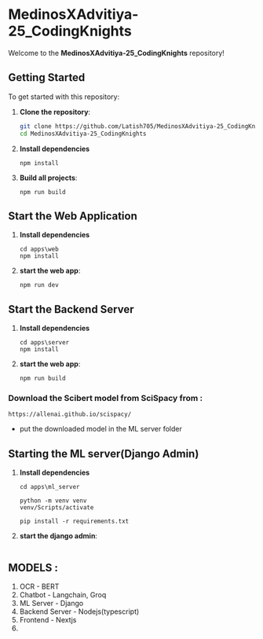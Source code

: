 # MedinosXAdvitiya-25_CodingKnights

Welcome to the **MedinosXAdvitiya-25_CodingKnights** repository! 

## Getting Started

To get started with this repository:

1. **Clone the repository**:
   ```bash
   git clone https://github.com/Latish705/MedinosXAdvitiya-25_CodingKnights.git
   cd MedinosXAdvitiya-25_CodingKnights
   ```
2. **Install dependencies**
   ```
   npm install
   ```
3. **Build all projects**:
   ```
   npm run build
   ```
## Start the Web Application

1. **Install dependencies**
   ```
   cd apps\web
   npm install
   ```
2. **start the web app**:
   ```
   npm run dev
   ```
## Start the Backend Server

1. **Install dependencies**
   ```
   cd apps\server
   npm install
   ```
2. **start the web app**:
   ```
   npm run build
   ```

### Download the Scibert model from SciSpacy from :
``
https://allenai.github.io/scispacy/
``
- put the downloaded model in the ML server folder


## Starting the ML server(Django Admin)

1. **Install dependencies**
   ```
   cd apps\ml_server
   ```
   ```
   python -m venv venv
   venv/Scripts/activate
   ```
   ```
   pip install -r requirements.txt
   ```
  
3. **start the django admin**:
   ```
   
   ```

## MODELS :
1. OCR - BERT
2. Chatbot - Langchain, Groq
3. ML Server - Django
4. Backend Server - Nodejs(typescript)
5. Frontend - Nextjs
6. 
